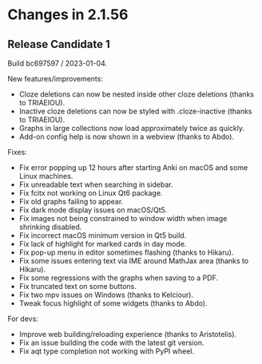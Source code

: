 # Changes in 2.1.56

## Release Candidate 1

Build bc697597 / 2023-01-04.

New features/improvements:

- Cloze deletions can now be nested inside other cloze deletions (thanks to TRIAEIOU).
- Inactive cloze deletions can now be styled with .cloze-inactive (thanks to TRIAEIOU).
- Graphs in large collections now load approximately twice as quickly.
- Add-on config help is now shown in a webview (thanks to Abdo).

Fixes:

- Fix error popping up 12 hours after starting Anki on macOS and some Linux machines.
- Fix unreadable text when searching in sidebar.
- Fix fcitx not working on Linux Qt6 package.
- Fix old graphs failing to appear.
- Fix dark mode display issues on macOS/Qt5.
- Fix images not being constrained to window width when image shrinking disabled.
- Fix incorrect macOS minimum version in Qt5 build.
- Fix lack of highlight for marked cards in day mode.
- Fix pop-up menu in editor sometimes flashing (thanks to Hikaru).
- Fix some issues entering text via IME around MathJax area (thanks to Hikaru).
- Fix some regressions with the graphs when saving to a PDF.
- Fix truncated text on some buttons.
- Fix two mpv issues on Windows (thanks to Kelciour).
- Tweak focus highlight of some widgets (thanks to Abdo).

For devs:

- Improve web building/reloading experience (thanks to Aristotelis).
- Fix an issue building the code with the latest git version.
- Fix aqt type completion not working with PyPI wheel.

